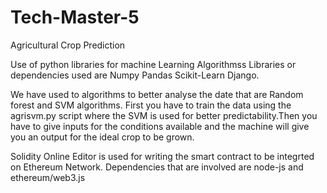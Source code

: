 # Tech-Master-5
Agricultural Crop Prediction

Use of python libraries for machine Learning Algorithmss
Libraries or dependencies used are 
Numpy
Pandas
Scikit-Learn
Django.

We have used to algorithms to better analyse the date that are Random forest and SVM algorithms.
First you have to train the data using the agrisvm.py script where the SVM is used for better predictability.Then you have to give inputs for the conditions available and the machine will give you an output for the ideal crop to be grown.


Solidity Online Editor is used for writing the smart contract to be integrted on Ethereum Network. Dependencies that are involved are node-js and ethereum/web3.js


